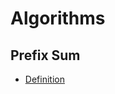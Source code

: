 # Algorithms

## Prefix Sum
* [Definition](https://github.com/dengkliu/algorithms/blob/master/PrefixSum.java) 
